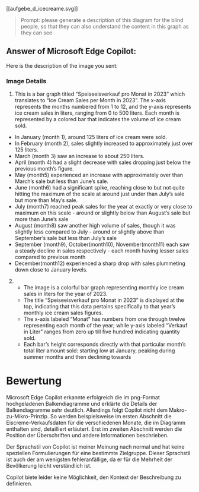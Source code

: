 [[aufgebe_d_icecreame.svg]]

> Prompt: please generate a description of this diagram for the blind people, so that they can also understand the content in this graph as they can see

## Answer of Microsoft Edge Copilot:
Here is the description of the image you sent:
### Image Details

1. This is a bar graph titled “Speiseeisverkauf pro Monat in 2023” which translates to “Ice Cream Sales per Month in 2023”. The x-axis represents the months numbered from 1 to 12, and the y-axis represents ice cream sales in liters, ranging from 0 to 500 liters. Each month is represented by a colored bar that indicates the volume of ice cream sold.

- In January (month 1), around 125 liters of ice cream were sold.
- In February (month 2), sales slightly increased to approximately just over 125 liters.
- March (month 3) saw an increase to about 250 liters.
- April (month 4) had a slight decrease with sales dropping just below the previous month’s figure.
- May (month5) experienced an increase with approximately over than March’s sale but less than June’s sale.
- June (month6) had a significant spike, reaching close to but not quite hitting the maximum of the scale at around just under than July’s sale but more than May’s sale.
- July (month7) reached peak sales for the year at exactly or very close to maximum on this scale - around or slightly below than August’s sale but more than June’s sale
- August (month8) saw another high volume of sales, though it was slightly less compared to July - around or slightly above than September’s sale but less than July’s sale
- September (month9), October(month10), November(month11) each saw a steady decline in sales respectively - each month having lesser sales compared to previous month
- December(month12) experienced a sharp drop with sales plummeting down close to January levels.

2. - The image is a colorful bar graph representing monthly ice cream sales in liters for the year of 2023.
    - The title “Speiseeisverkauf pro Monat in 2023” is displayed at the top, indicating that this data pertains specifically to that year’s monthly ice cream sales figures.
    - The x-axis labeled “Monat” has numbers from one through twelve representing each month of the year; while y-axis labeled “Verkauf in Liter” ranges from zero up till five hundred indicating quantity sold.
    - Each bar’s height corresponds directly with that particular month’s total liter amount sold: starting low at January, peaking during summer months and then declining towards


# Bewertung
Microsoft Edge Copilot erkannte erfolgreich die im png-Format hochgeladenen Balkendiagramme und erklärte die Details der Balkendiagramme sehr deutlich. Allerdings folgt Copilot nicht dem Makro-zu-Mikro-Prinzip. So werden beispielsweise im ersten Abschnitt die Eiscreme-Verkaufsdaten für die verschiedenen Monate, die im Diagramm enthalten sind, detailliert erläutert. Erst im zweiten Abschnitt werden die Position der Überschriften und andere Informationen beschrieben.

Der Sprachstil von Copilot ist meiner Meinung nach normal und hat keine speziellen Formulierungen für eine bestimmte Zielgruppe. Dieser Sprachstil ist auch der am wenigsten fehleranfällige, da er für die Mehrheit der Bevölkerung leicht verständlich ist.

Copilot biete leider keine Möglichkeit, den Kontext der Beschreibung zu definieren.
